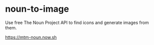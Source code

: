 # noun-to-image

Use free The Noun Project API to find icons and generate images from them.

https://mtm-noun.now.sh
